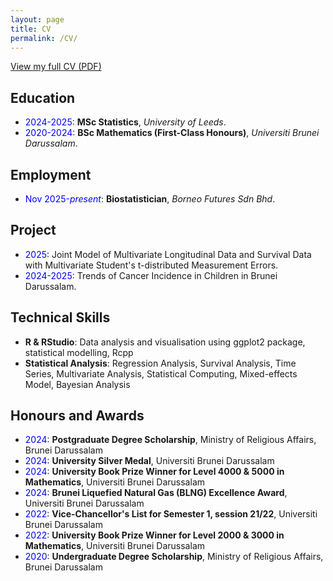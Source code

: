 ```yaml
---
layout: page
title: CV
permalink: /CV/
---
```


[View my full CV (PDF)](/Hafizuddin_CV.pdf)

## Education

-   <span style="color:blue;">2024-2025</span>: **MSc Statistics**, _University of Leeds_.
-   <span style="color:blue;">2020-2024</span>: **BSc Mathematics (First-Class Honours)**, _Universiti Brunei Darussalam_.

## Employment

- <span style="color:blue;">Nov 2025-_present_</span>: **Biostatistician**, _Borneo Futures Sdn Bhd_.


## Project

-   <span style="color:blue;">2025</span>: Joint Model of Multivariate Longitudinal Data and Survival Data with Multivariate Student's t-distributed Measurement Errors.
-   <span style="color:blue;">2024-2025</span>: Trends of Cancer Incidence in Children in Brunei Darussalam.

## Technical Skills

-   **R & RStudio**: Data analysis and visualisation using ggplot2 package, statistical modelling, Rcpp
-   **Statistical Analysis**: Regression Analysis, Survival Analysis, Time Series, Multivariate Analysis, Statistical Computing, Mixed-effects Model, Bayesian Analysis

## Honours and Awards

-   <span style="color:blue;">2024</span>: **Postgraduate Degree Scholarship**, Ministry of Religious Affairs, Brunei Darussalam
-   <span style="color:blue;">2024</span>: **University Silver Medal**, Universiti Brunei Darussalam
-   <span style="color:blue;">2024</span>: **University Book Prize Winner for Level 4000 & 5000 in Mathematics**, Universiti Brunei Darussalam
-   <span style="color:blue;">2024</span>: **Brunei Liquefied Natural Gas (BLNG) Excellence Award**, Universiti Brunei Darussalam
-   <span style="color:blue;">2022</span>: **Vice-Chancellor's List for Semester 1, session 21/22**, Universiti Brunei Darussalam
-   <span style="color:blue;">2022</span>: **University Book Prize Winner for Level 2000 & 3000 in Mathematics**, Universiti Brunei Darussalam
-   <span style="color:blue;">2020</span>: **Undergraduate Degree Scholarship**, Ministry of Religious Affairs, Brunei Darussalam
